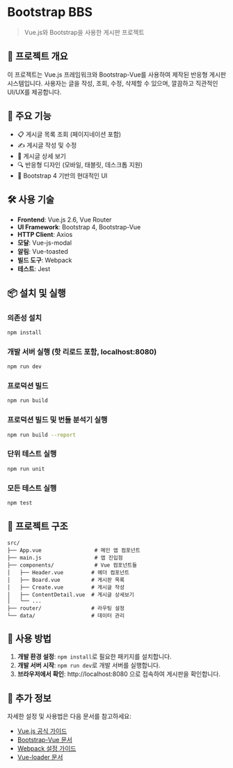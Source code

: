 # Bootstrap BBS

> Vue.js와 Bootstrap을 사용한 게시판 프로젝트

## 📝 프로젝트 개요

이 프로젝트는 Vue.js 프레임워크와 Bootstrap-Vue를 사용하여 제작된 반응형 게시판 시스템입니다. 사용자는 글을 작성, 조회, 수정, 삭제할 수 있으며, 깔끔하고 직관적인 UI/UX를 제공합니다.

## 🚀 주요 기능

- 📋 게시글 목록 조회 (페이지네이션 포함)
- ✍️ 게시글 작성 및 수정
- 👀 게시글 상세 보기
- 🔍 반응형 디자인 (모바일, 태블릿, 데스크톱 지원)
- 🎨 Bootstrap 4 기반의 현대적인 UI

## 🛠️ 사용 기술

- **Frontend**: Vue.js 2.6, Vue Router
- **UI Framework**: Bootstrap 4, Bootstrap-Vue
- **HTTP Client**: Axios
- **모달**: Vue-js-modal
- **알림**: Vue-toasted
- **빌드 도구**: Webpack
- **테스트**: Jest

## 📦 설치 및 실행

### 의존성 설치

```bash
npm install
```

### 개발 서버 실행 (핫 리로드 포함, localhost:8080)

```bash
npm run dev
```

### 프로덕션 빌드

```bash
npm run build
```

### 프로덕션 빌드 및 번들 분석기 실행

```bash
npm run build --report
```

### 단위 테스트 실행

```bash
npm run unit
```

### 모든 테스트 실행

```bash
npm test
```

## 📁 프로젝트 구조

```
src/
├── App.vue                 # 메인 앱 컴포넌트
├── main.js                 # 앱 진입점
├── components/             # Vue 컴포넌트들
│   ├── Header.vue         # 헤더 컴포넌트
│   ├── Board.vue          # 게시판 목록
│   ├── Create.vue         # 게시글 작성
│   ├── ContentDetail.vue  # 게시글 상세보기
│   └── ...
├── router/                # 라우팅 설정
└── data/                  # 데이터 관리
```

## 🎯 사용 방법

1. **개발 환경 설정**: `npm install`로 필요한 패키지를 설치합니다.
2. **개발 서버 시작**: `npm run dev`로 개발 서버를 실행합니다.
3. **브라우저에서 확인**: http://localhost:8080 으로 접속하여 게시판을 확인합니다.

## 📖 추가 정보

자세한 설정 및 사용법은 다음 문서를 참고하세요:

- [Vue.js 공식 가이드](https://vuejs.org/guide/)
- [Bootstrap-Vue 문서](https://bootstrap-vue.org/)
- [Webpack 설정 가이드](http://vuejs-templates.github.io/webpack/)
- [Vue-loader 문서](http://vuejs.github.io/vue-loader/)
